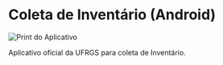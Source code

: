 # Coleta de Inventário (Android)

![Print do Aplicativo](https://github.com/ufrgs/inventario-android/blob/master/%23Files/screen.png?raw=true)

Aplicativo oficial da UFRGS para coleta de Inventário.

